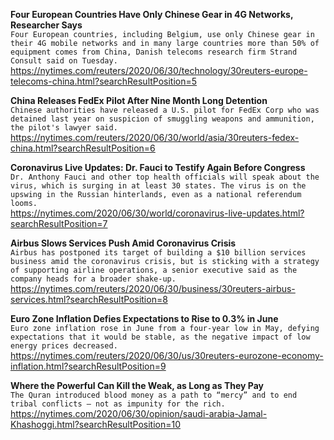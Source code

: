**Four European Countries Have Only Chinese Gear in 4G Networks, Researcher Says**\
`Four European countries, including Belgium, use only Chinese gear in their 4G mobile networks and in many large countries more than 50% of equipment comes from China, Danish telecoms research firm Strand Consult said on Tuesday.   `\
https://nytimes.com/reuters/2020/06/30/technology/30reuters-europe-telecoms-china.html?searchResultPosition=5

**China Releases FedEx Pilot After Nine Month Long Detention**\
`Chinese authorities have released a U.S. pilot for FedEx Corp who was detained last year on suspicion of smuggling weapons and ammunition, the pilot's lawyer said.`\
https://nytimes.com/reuters/2020/06/30/world/asia/30reuters-fedex-china.html?searchResultPosition=6

**Coronavirus Live Updates: Dr. Fauci to Testify Again Before Congress**\
`Dr. Anthony Fauci and other top health officials will speak about the virus, which is surging in at least 30 states. The virus is on the upswing in the Russian hinterlands, even as a national referendum looms.`\
https://nytimes.com/2020/06/30/world/coronavirus-live-updates.html?searchResultPosition=7

**Airbus Slows Services Push Amid Coronavirus Crisis**\
`Airbus has postponed its target of building a $10 billion services business amid the coronavirus crisis, but is sticking with a strategy of supporting airline operations, a senior executive said as the company heads for a broader shake-up.`\
https://nytimes.com/reuters/2020/06/30/business/30reuters-airbus-services.html?searchResultPosition=8

**Euro Zone Inflation Defies Expectations to Rise to 0.3% in June**\
`Euro zone inflation rose in June from a four-year low in May, defying expectations that it would be stable, as the negative impact of low energy prices decreased.`\
https://nytimes.com/reuters/2020/06/30/us/30reuters-eurozone-economy-inflation.html?searchResultPosition=9

**Where the Powerful Can Kill the Weak, as Long as They Pay**\
`The Quran introduced blood money as a path to “mercy” and to end tribal conflicts — not as impunity for the rich.`\
https://nytimes.com/2020/06/30/opinion/saudi-arabia-Jamal-Khashoggi.html?searchResultPosition=10


